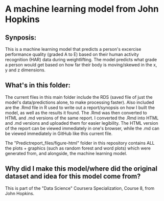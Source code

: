 # A machine learning model from John Hopkins

## Synposis:
This is a machine learning model that predicts a person's excercise performance quality (graded A to E) based on their human activity recognition (HAR) data during weightlifting. The model predicts what grade a person would get based on how far their body is moving/skewed in the x, y and z dimensions.

## What's in this folder:
The current files in this main folder include the RDS (saved file of just the model's data/predictions alone, to make processing faster). Also included are the .Rmd file in R used to write out a report/synopsis on how I built the model, as well as the results it found. The .Rmd was then converted to HTML and .md versions of the same report. I converted the .Rmd into HTML and .md versions and uploaded them for easier legibility. The HTML version of the report can be viewed immediately in one's browser, while the .md can be viewed immediately in GitHub like this current file. 

The "Predictreport_files/figure-html" folder in this repository contains ALL the plots + graphics (such as random forest and word plots) which were generated from, and alongside, the machine learning model.

## Why did I make this model/where did the original dataset and idea for this model come from?
This is part of the "Data Science" Coursera Specialization, Course 8, from John Hopkins.
